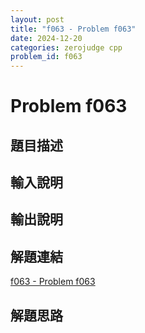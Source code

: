 ```yaml
---
layout: post
title: "f063 - Problem f063"
date: 2024-12-20
categories: zerojudge cpp
problem_id: f063
---
```


# Problem f063

## 題目描述



## 輸入說明



## 輸出說明



## 解題連結

[f063 - Problem f063](https://zerojudge.tw/ShowProblem?problemid=f063)

## 解題思路

